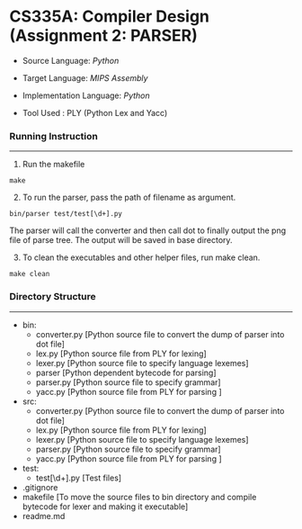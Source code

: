 CS335A: Compiler Design (Assignment 2: PARSER)
==============================================

* Source Language: *Python*
* Target Language: *MIPS Assembly*
* Implementation Language: *Python*

* Tool Used : PLY (Python Lex and Yacc)

### Running Instruction
_______________________
1. Run the makefile 
```
make
```
2. To run the parser, pass the path of filename as argument.
```
bin/parser test/test[\d+].py
```
The parser will call the converter and then call dot to finally output the png file of parse tree. The output will be saved in base directory.

3. To clean the executables and other helper files, run make clean.
```
make clean
```

### Directory Structure
_______________________
* bin:
	* converter.py [Python source file to convert the dump of parser into dot file]
	* lex.py [Python source file from PLY for lexing]
	* lexer.py [Python source file to specify language lexemes]
	* parser [Python dependent bytecode for parsing]
	* parser.py [Python source file to specify grammar]
	* yacc.py [Python source file from PLY for parsing ]
* src:
	* converter.py [Python source file to convert the dump of parser into dot file]
	* lex.py [Python source file from PLY for lexing]
	* lexer.py [Python source file to specify language lexemes]
	* parser.py [Python source file to specify grammar]
	* yacc.py [Python source file from PLY for parsing ]
* test:
	* test[\d+].py [Test files]
* .gitignore
* makefile [To move the source files to bin directory and compile bytecode for lexer and making it executable]
* readme.md
